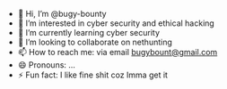 - 👋 Hi, I’m @bugy-bounty
- 👀 I’m interested in cyber security and ethical hacking
- 🌱 I’m currently learning cyber security
- 💞️ I’m looking to collaborate on nethunting
- 📫 How to reach me: via email bugybount@gmail.com
- 😄 Pronouns: ...
- ⚡ Fun fact: I like fine shit coz Imma get it

<!---
bugy-bounty/bugy-bounty is a ✨ special ✨ repository because its `README.md` (this file) appears on your GitHub profile.
You can click the Preview link to take a look at your changes.
--->
